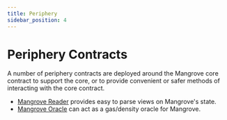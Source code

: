 ```yaml
---
title: Periphery
sidebar_position: 4
---
```

# Periphery Contracts

A number of periphery contracts are deployed around the Mangrove core contract to support the core, or to provide convenient or safer methods of interacting with the core contract.

* [Mangrove Reader](reader.md) provides easy to parse views on Mangrove's state.
* [Mangrove Oracle](oracle.md) can act as a gas/density oracle for Mangrove. 
